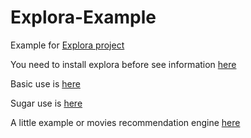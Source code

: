 Explora-Example
===============


Example for [Explora project](https://github.com/naiky/Explora)

You need to install explora before see information [here](https://github.com/naiky/Explora)

Basic use is [here](https://github.com/naiky/Explora-Example/tree/master/src/main/scala/example/base)

Sugar  use is [here](https://github.com/naiky/Explora-Example/tree/master/src/main/scala/example/sugar)

A little example or movies recommendation engine [here](https://github.com/naiky/Explora-Example/tree/master/src/main/scala/example/movies)
